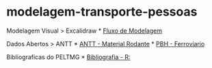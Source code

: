 # modelagem-transporte-pessoas

Modelagem Visual > Excalidraw
    * [Fluxo de Modelagem](https://excalidraw.com/#room=632382fc20b6164ae008,cX3ULtewpWHYUYU0tkRGSQ)

Dados Abertos > ANTT
    * [ANTT - Material Rodante](https://dados.antt.gov.br/dataset/material-rodante)
    * [PBH - Ferroviario](https://dados.pbh.gov.br/pt_BR/dataset/?tags=vias&_res_format_limit=0&_tags_limit=0&_organization_limit=0&res_format=PDF&organization=prodabel_pbh&tags=ferrovia)

Bibliograficas do PELTMG
    * [Bibliografia - R:](R:\GEPPI\COPPI\PELT\Bibliografia)